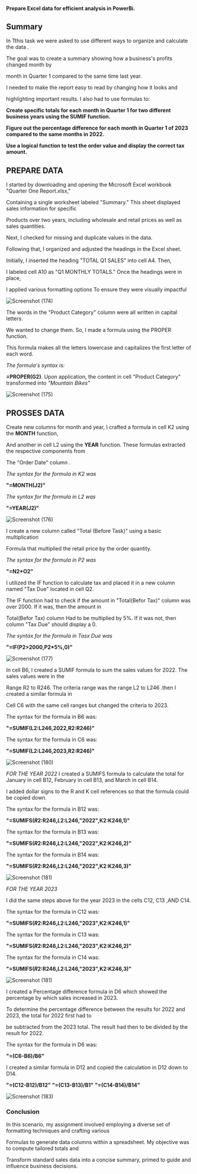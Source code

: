 #### Prepare Excel data for efficient analysis in PowerBi.

## Summary

In Tthis task  we were asked to use different ways to organize and calculate  the data .

The goal was to create a summary showing how a business's profits changed month by

month in Quarter 1 compared to the same time last year.

I needed to make the report easy to read by changing how it looks and

highlighting important results. I also had to use formulas to:

**Create specific totals for each month in Quarter 1 for two different business years using the SUMIF function.**

**Figure out the percentage difference for each month in Quarter 1 of 2023 compared to the same months in 2022.**

**Use a logical function to test the order value and display the correct tax amount.**

## PREPARE DATA

I started by downloading and opening the Microsoft Excel workbook "Quarter One Report.xlsx,"

Containing a single worksheet labeled "Summary." This sheet displayed sales information for specific 

Products over two years, including wholesale and retail prices as well as sales quantities.

Next, I checked for missing and duplicate values in the data.

Following that, I organized and adjusted the headings in the Excel sheet. 

Initially, I inserted the heading "TOTAL Q1 SALES" into cell A4. Then, 

I labeled cell A10 as "Q1 MONTHLY TOTALS." Once the headings were in place,

I applied various formatting options To ensure they were visually impactful


![Screenshot (174)](https://github.com/nisrinfrh/nisrinfrh.github.io./assets/157531427/4e0888d7-585a-40fc-a1b5-c991335aced7)

The words in the "Product Category" column were all written in capital letters.

We wanted to change them. So, I made a formula using the PROPER function.

This formula makes all the letters lowercase and capitalizes the first letter of each word.

*The formula's syntax is:* 

**=PROPER(G2)**. Upon application, the content in cell "Product Category"  transformed into *"Mountain Bikes"*

![Screenshot (175)](https://github.com/nisrinfrh/nisrinfrh.github.io./assets/157531427/67c11702-0fc8-419c-9187-8fbbd5a8410b)

## PROSSES DATA 

Create new columns for month and year, I crafted a formula in cell K2 using the **MONTH** function,

And another in cell L2 using the **YEAR** function. These formulas extracted the respective components from 

The  "Order Date" column .  

*The syntax for the formula in K2 was*

**"=MONTH(J2)"** 

*The syntax for the formula in L2 was*

**"=YEAR(J2)"**

![Screenshot (176)](https://github.com/nisrinfrh/nisrinfrh.github.io./assets/157531427/d85cd067-55f4-4815-8547-83b067c17f7b)

I create a new column called "Total (Before Task)" using a basic multiplication

Formula that multiplied the retail price by the order quantity.

*The syntax for the formula in P2 was*

**"=N2*O2"**

I utilized the IF function to calculate tax and placed it in a new column named "Tax Due" located in cell Q2.

The IF function had to check if the amount in "Total(Befor Tax)" column was over 2000. If it was, then the amount in 

 Total(Befor Tax) column  Had to be multiplied by 5%. If it was not, then column  "Tax Due" should display a 0.

*The syntax for the formula in Tasx Due was*

**"=IF(P2>2000,P2*5%,0)"** 



![Screenshot (177)](https://github.com/nisrinfrh/nisrinfrh.github.io./assets/157531427/2a163590-1953-4425-b8bb-619706087d25)

In cell B6, I created a SUMIF formula to sum the sales values for 2022. The sales values were in the 

Range R2 to R246. The criteria range was the range L2 to L246 .then I created a similar formula in 

Cell C6 with the same cell ranges but changed the criteria to 2023. 

The syntax for the formula in B6 was:

**"=SUMIF(L2:L246,2022,R2:R246)"**

The syntax for the formula in C6 was:

**"=SUMIF(L2:L246,2023,R2:R246)"**


![Screenshot (180)](https://github.com/nisrinfrh/nisrinfrh.github.io./assets/157531427/65152c7f-2bfa-41ce-82c6-74027091751a)

*FOR THE YEAR 2022*
I created a SUMIFS formula to calculate the total for January in cell B12, February in cell B13, and March in cell B14. 
 
I added dollar signs to the R and K cell references so that the formula could be copied down.
 
The syntax for the formula in B12 was: 

**"=SUMIFS($R2:$R246,$L2:$L246,"2022",K2:K246,1)"**

The syntax for the formula in B13 was:

**"=SUMIFS($R2:$R246,$L2:$L246,"2022",K2:K246,2)"**

The syntax for the formula in B14 was:

**"=SUMIFS($R2:$R246,$L2:$L246,"2022",K2:K246,3)"**

![Screenshot (181)](https://github.com/nisrinfrh/nisrinfrh.github.io./assets/157531427/b87f0fd0-a445-4641-b479-26d41fb473e6)

*FOR THE YEAR 2023*

I did the same steps above  for the year 2023 in the cells C12, C13 ,AND C14.

The syntax for the formula in C12 was: 

**"=SUMIFS($R2:$R246,$L2:$L246,"2023",K2:K246,1)"**

The syntax for the formula in C13 was:

**"=SUMIFS($R2:$R246,$L2:$L246,"2023",K2:K246,2)"**

The syntax for the formula in C14 was:

**"=SUMIFS($R2:$R246,$L2:$L246,"2023",K2:K246,3)"**

![Screenshot (181)](https://github.com/nisrinfrh/nisrinfrh.github.io./assets/157531427/b87f0fd0-a445-4641-b479-26d41fb473e6)

I created a Percentage difference formula in D6 which showed the percentage by which sales increased in 2023.

To determine the percentage difference between the results for 2022 and 2023, the total for 2022 first had to 

be subtracted from the 2023 total. The result had then to be divided by the result for 2022. 

 The syntax for the formula in D6 was:
 
**"=(C6-B6)/B6"**

I created a similar formula in D12 and copied the calculation in D12 down to D14. 

**"=(C12-B12)/B12"**
**"=(C13-B13)/B1"**
**"=(C14-B14)/B14"**

![Screenshot (183)](https://github.com/nisrinfrh/nisrinfrh.github.io./assets/157531427/0a56af12-2b35-496b-a201-c58eb86c4f55)

### Conclusion 

In this scenario, my assignment involved employing a diverse set of formatting techniques and crafting various

Formulas to generate data columns within a spreadsheet. My objective was to compute tailored totals and 

Transform standard sales data into a concise summary, primed to guide and influence business decisions.




















